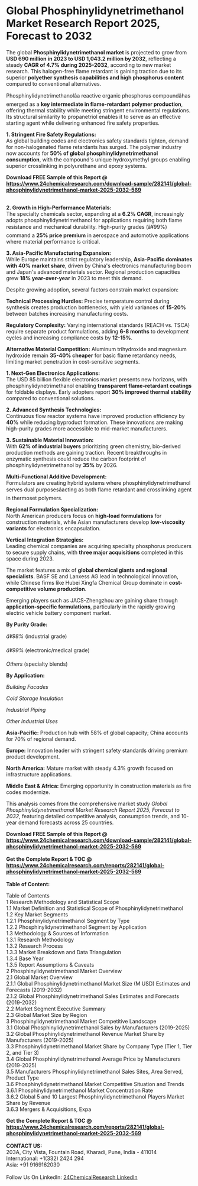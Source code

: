<h1>Global Phosphinylidynetrimethanol Market Research Report 2025, Forecast to 2032</h1><p>The global <strong>Phosphinylidynetrimethanol market</strong> is projected to grow from <strong>USD 690 million in 2023 to USD 1,043.2 million by 2032</strong>, reflecting a steady <strong>CAGR of 4.7% during 2025-2032</strong>, according to new market research. This halogen-free flame retardant is gaining traction due to its superior <strong>polyether synthesis capabilities and high phosphorus content</strong> compared to conventional alternatives.</p><p>Phosphinylidynetrimethanolâa reactive organic phosphorus compoundâhas emerged as a <strong>key intermediate in flame-retardant polymer production</strong>, offering thermal stability while meeting stringent environmental regulations. Its structural similarity to propanetriol enables it to serve as an effective starting agent while delivering enhanced fire safety properties.</p><p><strong>1. Stringent Fire Safety Regulations:</strong><br>
As global building codes and electronics safety standards tighten, demand for non-halogenated flame retardants has surged. The polymer industry now accounts for <strong>50% of global phosphinylidynetrimethanol consumption</strong>, with the compound's unique hydroxymethyl groups enabling superior crosslinking in polyurethane and epoxy systems.</p><div><b>Download FREE Sample of this Report @ 
            <a href="https://www.24chemicalresearch.com/download-sample/282141/global-phosphinylidynetrimethanol-market-2025-2032-569">
            https://www.24chemicalresearch.com/download-sample/282141/global-phosphinylidynetrimethanol-market-2025-2032-569</a></b></div><br><p><strong>2. Growth in High-Performance Materials:</strong><br>
The specialty chemicals sector, expanding at a <strong>6.2% CAGR</strong>, increasingly adopts phosphinylidynetrimethanol for applications requiring both flame resistance and mechanical durability. High-purity grades (â¥99%) command a <strong>25% price premium</strong> in aerospace and automotive applications where material performance is critical.</p><p><strong>3. Asia-Pacific Manufacturing Expansion:</strong><br>
While Europe maintains strict regulatory leadership, <strong>Asia-Pacific dominates with 40% market share</strong>, driven by China's electronics manufacturing boom and Japan's advanced materials sector. Regional production capacities grew <strong>18% year-over-year</strong> in 2023 to meet this demand.</p><p>Despite growing adoption, several factors constrain market expansion:</p><p><strong>Technical Processing Hurdles:</strong> Precise temperature control during synthesis creates production bottlenecks, with yield variances of <strong>15-20%</strong> between batches increasing manufacturing costs.</p><p><strong>Regulatory Complexity:</strong> Varying international standards (REACH vs. TSCA) require separate product formulations, adding <strong>6-8 months</strong> to development cycles and increasing compliance costs by <strong>12-15%</strong>.</p><p><strong>Alternative Material Competition:</strong> Aluminum trihydroxide and magnesium hydroxide remain <strong>35-40% cheaper</strong> for basic flame retardancy needs, limiting market penetration in cost-sensitive segments.</p><p><strong>1. Next-Gen Electronics Applications:</strong><br>
The USD 85 billion flexible electronics market presents new horizons, with phosphinylidynetrimethanol enabling <strong>transparent flame-retardant coatings</strong> for foldable displays. Early adopters report <strong>30% improved thermal stability</strong> compared to conventional solutions.</p><p><strong>2. Advanced Synthesis Technologies:</strong><br>
Continuous flow reactor systems have improved production efficiency by <strong>40%</strong> while reducing byproduct formation. These innovations are making high-purity grades more accessible to mid-market manufacturers.</p><p><strong>3. Sustainable Material Innovation:</strong><br>
With <strong>62% of industrial buyers</strong> prioritizing green chemistry, bio-derived production methods are gaining traction. Recent breakthroughs in enzymatic synthesis could reduce the carbon footprint of phosphinylidynetrimethanol by <strong>35%</strong> by 2026.</p><p><strong>Multi-Functional Additive Development:</strong><br>
	Formulators are creating hybrid systems where phosphinylidynetrimethanol serves dual purposesâacting as both flame retardant and crosslinking agent in thermoset polymers.</p><p><strong>Regional Formulation Specialization:</strong><br>
	North American producers focus on <strong>high-load formulations</strong> for construction materials, while Asian manufacturers develop <strong>low-viscosity variants</strong> for electronics encapsulation.</p><p><strong>Vertical Integration Strategies:</strong><br>
	Leading chemical companies are acquiring specialty phosphorus producers to secure supply chains, with <strong>three major acquisitions</strong> completed in this space during 2023.</p><p>The market features a mix of <strong>global chemical giants and regional specialists</strong>. BASF SE and Lanxess AG lead in technological innovation, while Chinese firms like Hubei Xingfa Chemical Group dominate in <strong>cost-competitive volume production</strong>.</p><p>Emerging players such as JACS-Zhengzhou are gaining share through <strong>application-specific formulations</strong>, particularly in the rapidly growing electric vehicle battery component market.</p><p><strong>By Purity Grade:</strong></p><p><em>â¥98%</em> (industrial grade)</p><p><em>â¥99%</em> (electronic/medical grade)</p><p><em>Others</em> (specialty blends)</p><p><strong>By Application:</strong></p><p><em>Building Facades</em></p><p><em>Cold Storage Insulation</em></p><p><em>Industrial Piping</em></p><p><em>Other Industrial Uses</em></p><p><strong>Asia-Pacific:</strong> Production hub with 58% of global capacity; China accounts for 70% of regional demand.</p><p><strong>Europe:</strong> Innovation leader with stringent safety standards driving premium product development.</p><p><strong>North America:</strong> Mature market with steady 4.3% growth focused on infrastructure applications.</p><p><strong>Middle East &amp; Africa:</strong> Emerging opportunity in construction materials as fire codes modernize.</p><p>This analysis comes from the comprehensive market study <em>Global Phosphinylidynetrimethanol Market Research Report 2025, Forecast to 2032</em>, featuring detailed competitive analysis, consumption trends, and 10-year demand forecasts across 25 countries.</p><div><b>Download FREE Sample of this Report @ 
            <a href="https://www.24chemicalresearch.com/download-sample/282141/global-phosphinylidynetrimethanol-market-2025-2032-569">
            https://www.24chemicalresearch.com/download-sample/282141/global-phosphinylidynetrimethanol-market-2025-2032-569</a></b></div><br><div><b>Get the Complete Report & TOC @ 
            <a href="https://www.24chemicalresearch.com/reports/282141/global-phosphinylidynetrimethanol-market-2025-2032-569">
            https://www.24chemicalresearch.com/reports/282141/global-phosphinylidynetrimethanol-market-2025-2032-569</a></b></div><br>
            <b>Table of Content:</b><p>Table of Contents<br />
1 Research Methodology and Statistical Scope<br />
1.1 Market Definition and Statistical Scope of Phosphinylidynetrimethanol<br />
1.2 Key Market Segments<br />
1.2.1 Phosphinylidynetrimethanol Segment by Type<br />
1.2.2 Phosphinylidynetrimethanol Segment by Application<br />
1.3 Methodology & Sources of Information<br />
1.3.1 Research Methodology<br />
1.3.2 Research Process<br />
1.3.3 Market Breakdown and Data Triangulation<br />
1.3.4 Base Year<br />
1.3.5 Report Assumptions & Caveats<br />
2 Phosphinylidynetrimethanol Market Overview<br />
2.1 Global Market Overview<br />
2.1.1 Global Phosphinylidynetrimethanol Market Size (M USD) Estimates and Forecasts (2019-2032)<br />
2.1.2 Global Phosphinylidynetrimethanol Sales Estimates and Forecasts (2019-2032)<br />
2.2 Market Segment Executive Summary<br />
2.3 Global Market Size by Region<br />
3 Phosphinylidynetrimethanol Market Competitive Landscape<br />
3.1 Global Phosphinylidynetrimethanol Sales by Manufacturers (2019-2025)<br />
3.2 Global Phosphinylidynetrimethanol Revenue Market Share by Manufacturers (2019-2025)<br />
3.3 Phosphinylidynetrimethanol Market Share by Company Type (Tier 1, Tier 2, and Tier 3)<br />
3.4 Global Phosphinylidynetrimethanol Average Price by Manufacturers (2019-2025)<br />
3.5 Manufacturers Phosphinylidynetrimethanol Sales Sites, Area Served, Product Type<br />
3.6 Phosphinylidynetrimethanol Market Competitive Situation and Trends<br />
3.6.1 Phosphinylidynetrimethanol Market Concentration Rate<br />
3.6.2 Global 5 and 10 Largest Phosphinylidynetrimethanol Players Market Share by Revenue<br />
3.6.3 Mergers & Acquisitions, Expa</p><div><b>Get the Complete Report & TOC @ 
            <a href="https://www.24chemicalresearch.com/reports/282141/global-phosphinylidynetrimethanol-market-2025-2032-569">
            https://www.24chemicalresearch.com/reports/282141/global-phosphinylidynetrimethanol-market-2025-2032-569</a></b></div><br><b>CONTACT US:</b><br>
            203A, City Vista, Fountain Road, Kharadi, Pune, India - 411014<br>
            International: +1(332) 2424 294<br>
            Asia: +91 9169162030 <br><br>
            Follow Us On LinkedIn: <a href="https://www.linkedin.com/company/24chemicalresearch/">24ChemicalResearch LinkedIn</a>